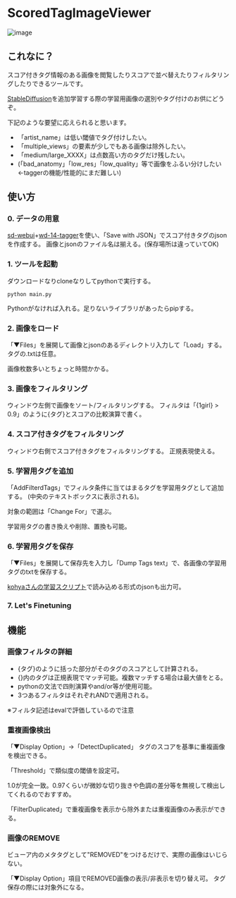 # ScoredTagImageViewer
![image](https://user-images.githubusercontent.com/128471860/226951063-24f5b25d-4492-460f-bafa-2f09e3ff8029.png)

## これなに？
スコア付きタグ情報のある画像を閲覧したりスコアで並べ替えたりフィルタリングしたりできるツールです。

[StableDiffusion](https://github.com/CompVis/stable-diffusion)を追加学習する際の学習用画像の選別やタグ付けのお供にどうぞ。

下記のような要望に応えられると思います。
* 「artist_name」は低い閾値でタグ付けしたい。
* 「multiple_views」の要素が少しでもある画像は除外したい。
* 「medium/large_XXXX」は点数高い方のタグだけ残したい。
* (「bad_anatomy」「low_res」「low_quality」等で画像をふるい分けしたい←taggerの機能/性能的にまだ難しい)

## 使い方
### 0. データの用意
[sd-webui](https://github.com/AUTOMATIC1111/stable-diffusion-webui)+[wd-14-tagger](https://github.com/toriato/stable-diffusion-webui-wd14-tagger)を使い、「Save with JSON」でスコア付きタグのjsonを作成する。
画像とjsonのファイル名は揃える。(保存場所は違っていてOK)

### 1. ツールを起動
ダウンロードなりcloneなりしてpythonで実行する。

`python main.py`

Pythonがなければ入れる。足りないライブラリがあったらpipする。

### 2. 画像をロード
「▼Files」を展開して画像とjsonのあるディレクトリ入力して「Load」する。
タグの.txtは任意。

画像枚数多いとちょっと時間かかる。

### 3. 画像をフィルタリング
ウィンドウ左側で画像をソート/フィルタリングする。
フィルタは「{1girl} > 0.9」のように{タグ}とスコアの比較演算で書く。

### 4. スコア付きタグをフィルタリング
ウィンドウ右側でスコア付きタグをフィルタリングする。
正規表現使える。

### 5. 学習用タグを追加
「AddFilterdTags」でフィルタ条件に当てはまるタグを学習用タグとして追加する。
(中央のテキストボックスに表示される)。

対象の範囲は「Change For」で選ぶ。

学習用タグの書き換えや削除、置換も可能。


### 6. 学習用タグを保存
「▼Files」を展開して保存先を入力し「Dump Tags text」で、各画像の学習用タグのtxtを保存する。

[kohyaさんの学習スクリプト](https://github.com/kohya-ss/sd-scripts)で読み込める形式のjsonも出力可。

### 7. Let's Finetuning


## 機能
### 画像フィルタの詳細
* {タグ}のように括った部分がそのタグのスコアとして計算される。
* {}内のタグは正規表現でマッチ可能。複数マッチする場合は最大値をとる。
* pythonの文法で四則演算やand/or等が使用可能。
* 3つあるフィルタはそれぞれANDで適用される。

※フィルタ記述はevalで評価しているので注意

### 重複画像検出
「▼Display Option」→「DetectDuplicated」
タグのスコアを基準に重複画像を検出できる。

「Threshold」で類似度の閾値を設定可。

1.0が完全一致。0.97くらいが微妙な切り抜きや色調の差分等を無視して検出してくれるのでおすすめ。

「FilterDuplicated」で重複画像を表示から除外または重複画像のみ表示ができる。

### 画像のREMOVE
ビューア内のメタタグとして"REMOVED"をつけるだけで、実際の画像はいじらない。

「▼Display Option」項目でREMOVED画像の表示/非表示を切り替え可。
タグ保存の際には対象外になる。
